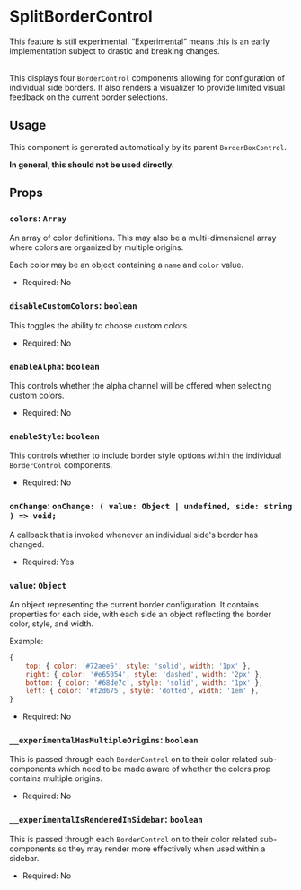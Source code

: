 # SplitBorderControl

<div class="callout callout-alert">
This feature is still experimental. “Experimental” means this is an early implementation subject to drastic and breaking changes.
</div>
<br />

This displays four `BorderControl` components allowing for configuration of
individual side borders. It also renders a visualizer to provide limited visual
feedback on the current border selections.

## Usage

This component is generated automatically by its parent `BorderBoxControl`.

<div class="callout callout-alert">
<strong>In general, this should not be used directly.</strong>
</div>

## Props

### `colors`: `Array`

An array of color definitions. This may also be a multi-dimensional array where
colors are organized by multiple origins.

Each color may be an object containing a `name` and `color` value.

- Required: No

### `disableCustomColors`: `boolean`

This toggles the ability to choose custom colors.

- Required: No

### `enableAlpha`: `boolean`

This controls whether the alpha channel will be offered when selecting
custom colors.

- Required: No

### `enableStyle`: `boolean`

This controls whether to include border style options within the individual
`BorderControl` components.

- Required: No

### `onChange`: `onChange: ( value: Object | undefined, side: string ) => void;`

A callback that is invoked whenever an individual side's border has changed.

- Required: Yes

### `value`: `Object`

An object representing the current border configuration. It contains properties
for each side, with each side an object reflecting the border color, style, and
width.

Example:
```js
{
	top: { color: '#72aee6', style: 'solid', width: '1px' },
	right: { color: '#e65054', style: 'dashed', width: '2px' },
	bottom: { color: '#68de7c', style: 'solid', width: '1px' },
	left: { color: '#f2d675', style: 'dotted', width: '1em' },
}
```

- Required: No

### `__experimentalHasMultipleOrigins`: `boolean`

This is passed through each `BorderControl` on to their color related
sub-components which need to be made aware of whether the colors prop contains
multiple origins.

- Required: No

### `__experimentalIsRenderedInSidebar`: `boolean`

This is passed through each `BorderControl` on to their color related
sub-components so they may render more effectively when used within a sidebar.

- Required: No
